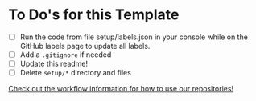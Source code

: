 <!--
@Author: Nick Steele <nichlock>
@Date:   21:37 Sep 18 2020
@Last modified by:   nichlock
@Last modified time: 19:07 Sep 19 2020
-->

# To Do's for this Template
- [ ] Run the code from file setup/labels.json in your console while on the GitHub labels page to update all labels.
- [ ] Add a `.gitignore` if needed
- [ ] Update this readme!
- [ ] Delete `setup/*` directory and files

[Check out the workflow information for how to use our repositories!](https://github.com/CuUwrRobotics/workflow)
